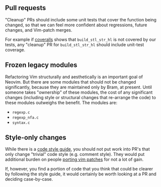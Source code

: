 ## Pull requests

"Cleanup" PRs should include some unit tests that cover the function being changed, so that we can feel more confident about regressions, future changes, and Vim-patch merges.

For example if [coveralls](https://coveralls.io/builds/3555525/source?filename=src%2Fnvim%2Fbuffer.c) shows that `build_stl_str_hl` is not covered by our tests, any "cleanup" PR for `build_stl_str_hl` should include unit-test coverage.

## Frozen legacy modules

Refactoring Vim structurally and aesthetically is an important goal of Neovim. But there are some modules that should not be changed significantly, because they are maintained only by Bram, at present. Until someone takes "ownership" of these modules, the cost of any significant changes (including style or structural changes that re-arrange the code) to these modules outweighs the benefit. The modules are:

- `regexp.c`
- `regexp_nfa.c`
- `syntax.c`

## Style-only changes

While there is a [code style guide](http://neovim.io/develop/style-guide.xml), you should not put work into PR's that only change "trivial" code style (e.g. comment style). They would put additional burden on people [porting vim patches](https://github.com/neovim/neovim/wiki/Merging-patches-from-upstream-Vim) for not a lot of gain.

If, however, you find a portion of code that you think that could be clearer by following the style guide, it would certainly be worth looking at a PR and deciding case-by-case.